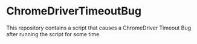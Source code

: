 # ChromeDriverTimeoutBug
This repository contains a script that causes a ChromeDriver Timeout Bug after running the script for some time.
